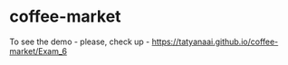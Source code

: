 # coffee-market

To see the demo - please, check up - https://tatyanaai.github.io/coffee-market/Exam_6
